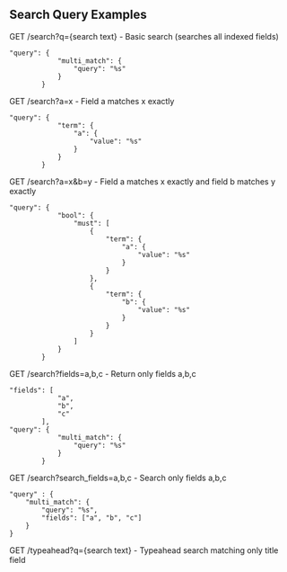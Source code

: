 ## Search Query Examples

GET /search?q={search text} - Basic search (searches all indexed fields)

```
"query": {
			"multi_match": {
				"query": "%s"
			}
		}
```

GET /search?a=x - Field a matches x exactly

```
"query": {
			"term": {
				"a": {
					"value": "%s"
				}
			}
		}
```

GET /search?a=x&b=y - Field a matches x exactly and field b matches y exactly

```
"query": {
			"bool": {
				"must": [
					{
						"term": {
							"a": {
								"value": "%s"
							}
						}
					},
					{
						"term": {
							"b": {
								"value": "%s"
							}
						}
					}
				]
			}
		}
```

GET /search?fields=a,b,c - Return only fields a,b,c

```
"fields": [
			"a",
			"b",
			"c"
		],
"query": {
			"multi_match": {
				"query": "%s"
			}
		}
```

GET /search?search_fields=a,b,c - Search only fields a,b,c

```
"query" : {
	"multi_match": {
		"query": "%s",
		"fields": ["a", "b", "c"]
	}
}
```

GET /typeahead?q={search text} - Typeahead search matching only title field

```


